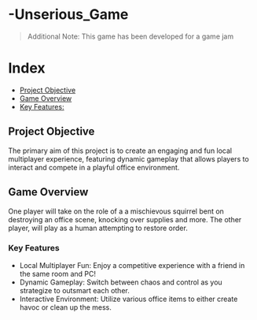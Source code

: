 # -Unserious_Game
> <p> Additional Note: This game has been developed for a game jam </p>

# Index
* [Project Objective](#project-objective)
* [Game Overview](#game-overview)
* [Key Features:](#key-features)

## Project Objective
The primary aim of this project is to create an engaging and fun local multiplayer experience, featuring dynamic gameplay that allows players to interact and compete in a playful office environment.

## Game Overview
One player will take on the role of a a mischievous squirrel bent on destroying an office scene, knocking over supplies and more. The other player, will play as a human attempting to restore order.

### Key Features
- Local Multiplayer Fun: Enjoy a competitive experience with a friend in the same room and PC!
- Dynamic Gameplay: Switch between chaos and control as you strategize to outsmart each other.
- Interactive Environment: Utilize various office items to either create havoc or clean up the mess.
